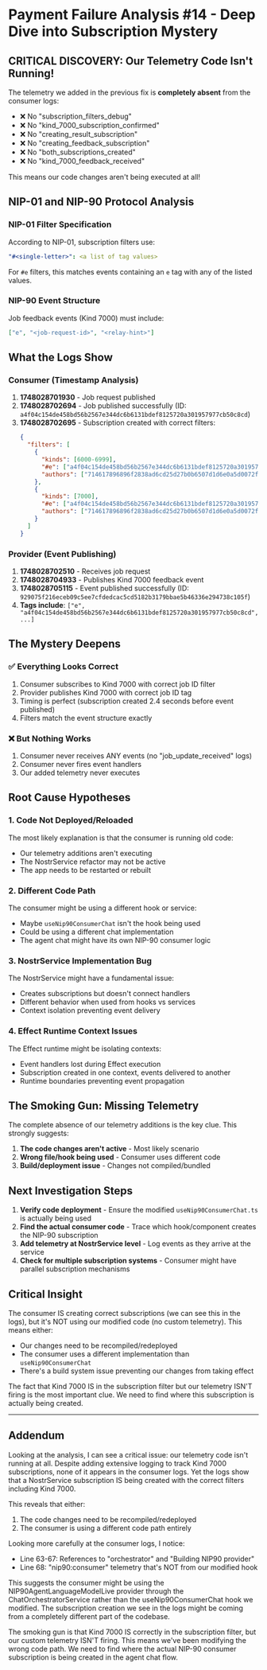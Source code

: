 # Payment Failure Analysis #14 - Deep Dive into Subscription Mystery

## CRITICAL DISCOVERY: Our Telemetry Code Isn't Running!

The telemetry we added in the previous fix is **completely absent** from the consumer logs:
- ❌ No "subscription_filters_debug"
- ❌ No "kind_7000_subscription_confirmed"
- ❌ No "creating_result_subscription"
- ❌ No "creating_feedback_subscription"
- ❌ No "both_subscriptions_created"
- ❌ No "kind_7000_feedback_received"

This means our code changes aren't being executed at all!

## NIP-01 and NIP-90 Protocol Analysis

### NIP-01 Filter Specification
According to NIP-01, subscription filters use:
```yaml
"#<single-letter>": <a list of tag values>
```
For `#e` filters, this matches events containing an `e` tag with any of the listed values.

### NIP-90 Event Structure
Job feedback events (Kind 7000) must include:
```json
["e", "<job-request-id>", "<relay-hint>"]
```

## What the Logs Show

### Consumer (Timestamp Analysis)
1. **1748028701930** - Job request published
2. **1748028702694** - Job published successfully (ID: `a4f04c154de458bd56b2567e344dc6b6131bdef8125720a301957977cb50c8cd`)
3. **1748028702695** - Subscription created with correct filters:
   ```json
   {
     "filters": [
       {
         "kinds": [6000-6999],
         "#e": ["a4f04c154de458bd56b2567e344dc6b6131bdef8125720a301957977cb50c8cd"],
         "authors": ["714617896896f2838ad6cd25d27b0b6507d1d6e0a5d0072ff65372d123378827"]
       },
       {
         "kinds": [7000],
         "#e": ["a4f04c154de458bd56b2567e344dc6b6131bdef8125720a301957977cb50c8cd"],
         "authors": ["714617896896f2838ad6cd25d27b0b6507d1d6e0a5d0072ff65372d123378827"]
       }
     ]
   }
   ```

### Provider (Event Publishing)
1. **1748028702510** - Receives job request
2. **1748028704933** - Publishes Kind 7000 feedback event
3. **1748028705115** - Event published successfully (ID: `929075f216eceb09c5ee7cfdedcac5cd5182b3179bbae5b46336e294738c105f`)
4. **Tags include**: `["e", "a4f04c154de458bd56b2567e344dc6b6131bdef8125720a301957977cb50c8cd", ...]`

## The Mystery Deepens

### ✅ Everything Looks Correct
1. Consumer subscribes to Kind 7000 with correct job ID filter
2. Provider publishes Kind 7000 with correct job ID tag
3. Timing is perfect (subscription created 2.4 seconds before event published)
4. Filters match the event structure exactly

### ❌ But Nothing Works
1. Consumer never receives ANY events (no "job_update_received" logs)
2. Consumer never fires event handlers
3. Our added telemetry never executes

## Root Cause Hypotheses

### 1. Code Not Deployed/Reloaded
The most likely explanation is that the consumer is running old code:
- Our telemetry additions aren't executing
- The NostrService refactor may not be active
- The app needs to be restarted or rebuilt

### 2. Different Code Path
The consumer might be using a different hook or service:
- Maybe `useNip90ConsumerChat` isn't the hook being used
- Could be using a different chat implementation
- The agent chat might have its own NIP-90 consumer logic

### 3. NostrService Implementation Bug
The NostrService might have a fundamental issue:
- Creates subscriptions but doesn't connect handlers
- Different behavior when used from hooks vs services
- Context isolation preventing event delivery

### 4. Effect Runtime Context Issues
The Effect runtime might be isolating contexts:
- Event handlers lost during Effect execution
- Subscription created in one context, events delivered to another
- Runtime boundaries preventing event propagation

## The Smoking Gun: Missing Telemetry

The complete absence of our telemetry additions is the key clue. This strongly suggests:

1. **The code changes aren't active** - Most likely scenario
2. **Wrong file/hook being used** - Consumer uses different code
3. **Build/deployment issue** - Changes not compiled/bundled

## Next Investigation Steps

1. **Verify code deployment** - Ensure the modified `useNip90ConsumerChat.ts` is actually being used
2. **Find the actual consumer code** - Trace which hook/component creates the NIP-90 subscription
3. **Add telemetry at NostrService level** - Log events as they arrive at the service
4. **Check for multiple subscription systems** - Consumer might have parallel subscription mechanisms

## Critical Insight

The consumer IS creating correct subscriptions (we can see this in the logs), but it's NOT using our modified code (no custom telemetry). This means either:
- Our changes need to be recompiled/redeployed
- The consumer uses a different implementation than `useNip90ConsumerChat`
- There's a build system issue preventing our changes from taking effect

The fact that Kind 7000 IS in the subscription filter but our telemetry ISN'T firing is the most important clue. We need to find where this subscription is actually being created.

---

## Addendum

 Looking at the analysis, I can see a critical issue: our telemetry code isn't running at all. Despite adding extensive logging to track
   Kind 7000 subscriptions, none of it appears in the consumer logs. Yet the logs show that a NostrService subscription IS being created
  with the correct filters including Kind 7000.

  This reveals that either:
  1. The code changes need to be recompiled/redeployed
  2. The consumer is using a different code path entirely

  Looking more carefully at the consumer logs, I notice:
  - Line 63-67: References to "orchestrator" and "Building NIP90 provider"
  - Line 68: "nip90:consumer" telemetry that's NOT from our modified hook

  This suggests the consumer might be using the NIP90AgentLanguageModelLive provider through the ChatOrchestratorService rather than the
  useNip90ConsumerChat hook we modified. The subscription creation we see in the logs might be coming from a completely different part of
   the codebase.

  The smoking gun is that Kind 7000 IS correctly in the subscription filter, but our custom telemetry ISN'T firing. This means we've been
   modifying the wrong code path. We need to find where the actual NIP-90 consumer subscription is being created in the agent chat flow.
